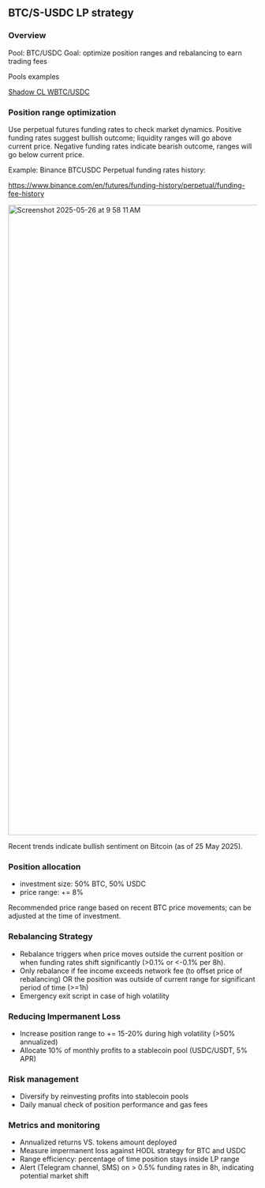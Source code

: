 ## BTC/S-USDC LP strategy

### Overview
Pool: BTC/USDC
Goal: optimize position ranges and rebalancing to earn trading fees

Pools examples

[Shadow CL WBTC/USDC](https://www.shadow.so/liquidity/0x8bc2f9e725cbb07c338df4e77c82190119ddd823)

### Position range optimization
Use perpetual futures funding rates to check market dynamics. Positive funding rates suggest bullish outcome; liquidity ranges will go above current price. Negative funding rates indicate bearish outcome, ranges will go below current price.

Example:
Binance BTCUSDC Perpetual funding rates history:

https://www.binance.com/en/futures/funding-history/perpetual/funding-fee-history

<img width="1276" alt="Screenshot 2025-05-26 at 9 58 11 AM" src="https://github.com/user-attachments/assets/a5dae0db-fbc3-4442-92af-7da1145adcb9" />

Recent trends indicate bullish sentiment on Bitcoin (as of 25 May 2025).

### Position allocation
- investment size: 50% BTC, 50% USDC
- price range: += 8%

Recommended price range based on recent BTC price movements; can be adjusted at the time of investment.

### Rebalancing Strategy
- Rebalance triggers when price moves outside the current position or when funding rates shift significantly (>0.1% or <-0.1% per 8h).
- Only rebalance if fee income exceeds network fee (to offset price of rebalancing) OR the position was outside of current range for significant period of time (>=1h)
- Emergency exit script in case of high volatility

### Reducing Impermanent Loss
- Increase position range to += 15-20% during high volatility (>50% annualized)
- Allocate 10% of monthly profits to a stablecoin pool (USDC/USDT, 5% APR)

### Risk management
- Diversify by reinvesting profits into stablecoin pools
- Daily manual check of position performance and gas fees

### Metrics and monitoring
- Annualized returns VS. tokens amount deployed
- Measure impermanent loss against HODL strategy for BTC and USDC
- Range efficiency: percentage of time position stays inside LP range
- Alert (Telegram channel, SMS) on > 0.5% funding rates in 8h, indicating potential market shift
